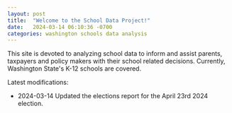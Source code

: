 ```yaml
---
layout: post
title:  "Welcome to the School Data Project!"
date:   2024-03-14 06:10:36 -0700
categories: washington schools data analysis
---
```

This site is devoted to analyzing school data to inform and assist parents, taxpayers and policy makers with their school related decisions.
Currently, Washington State's K-12 schools are covered.

Latest modifications: 
- 2024-03-14 Updated the elections report for the April 23rd 2024 election.

